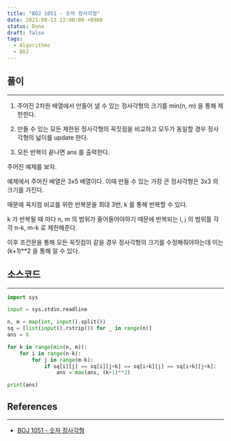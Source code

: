 ```yaml
---
title: "BOJ 1051 - 숫자 정사각형"
date: 2021-09-13 22:00:00 +0900
status: Done
draft: false
tags:
  - Algorithms
  - BOJ
---
```

## 풀이
---
1. 주어진 2차원 배열에서 만들어 낼 수 있는 정사각형의 크기를 min(n, m) 을 통해 제한한다.

2. 만들 수 있는 모든 제한된 정사각형의 꼭짓점을 비교하고 모두가 동일할 경우 정사각형의 넓이를 update 한다.

3. 모든 반복이 끝나면 ans 를 출력한다.



주어진 예제를 보자.



예제에서 주어진 배열은 3x5 배열이다. 이때 만들 수 있는 가장 큰 정사각형은 3x3 의 크기를 가진다.

때문에 꼭지점 비교를 위한 반복문을 최대 3번, k 를 통해 반복할 수 있다.

k 가 반복될 때 마다 n, m 의 범위가 줄어들어야하기 때문에 반복되는 i, j 의 범위를 각각 n-k, m-k 로 제한해준다.

이후 조건문을 통해 모든 꼭짓점이 같을 경우 정사각형의 크기를 수정해줘야하는데 이는 (k+1)**2 을 통해 알 수 있다.

## 소스코드
---
```python
import sys

input = sys.stdin.readline

n, m = map(int, input().split())
sq = [list(input().rstrip()) for _ in range(n)]
ans = 0

for k in range(min(n, m)):
    for i in range(n-k):
        for j in range(m-k):
            if sq[i][j] == sq[i][j+k] == sq[i+k][j] == sq[i+k][j+k]:
                ans = max(ans, (k+1)**2)

print(ans)
```

## References
---
- [BOJ 1051 - 숫자 정사각형](https://www.acmicpc.net/problem/1051)
